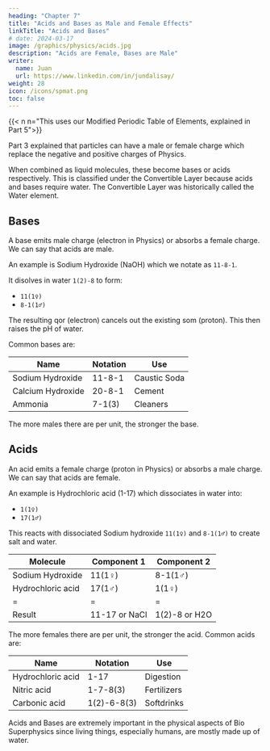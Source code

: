 ```yaml
---
heading: "Chapter 7"
title: "Acids and Bases as Male and Female Effects"
linkTitle: "Acids and Bases"
# date: 2024-03-17
image: /graphics/physics/acids.jpg
description: "Acids are Female, Bases are Male"
writer:
  name: Juan
  url: https://www.linkedin.com/in/jundalisay/
weight: 28
icon: /icons/spmat.png
toc: false
---
```



{{< n n="This uses our Modified Periodic Table of Elements, explained in Part 5">}}

Part 3 explained that particles can have a male or female charge which replace the negative and positive charges of Physics. 

When combined as liquid molecules, these become bases or acids respectively. This is classified under the Convertible Layer because acids and bases require water. The Convertible Layer was historically called the Water element. 


## Bases

<!-- Carbon Dioxide e6e8(2) six-eight-duo
H2) 1duoeight
Sodium Chloride e11e17 eleven-seventeen -->

<!-- Bronsted Lowry -->

A base emits male charge (electron in Physics) or absorbs a female charge. We can say that acids are male. 

An example is Sodium Hydroxide (NaOH) which we notate as `11-8-1`. 

It disolves in water `1(2)-8` to form:
- `11(1♀)`
- `8-1(1♂)`

The resulting qor (electron) cancels out the existing som (proton). This then raises the pH of water.

Common bases are:

Name | Notation | Use
--- | --- | ---
Sodium Hydroxide | 11-8-1 | Caustic Soda
Calcium Hydroxide | 20-8-1 | Cement
Ammonia | 7-1(3) | Cleaners



The more males there are per unit, the stronger the base. 

 <!-- :  A common base that dissolves in water to form Na+ and OH- ions. The OH- ions react with H+ ions, neutralizing their effect and raising the pH. -->


## Acids

An acid emits a female charge (proton in Physics) or absorbs a male charge. We can say that acids are female. 

An example is Hydrochloric acid (1-17) which dissociates in water into:
- `1(1♀)`
- `17(1♂)`

This reacts with dissociated Sodium hydroxide `11(1♀)` and `8-1(1♂)` to create salt and water.



Molecule | Component 1 | Component 2
--- | --- | --- 
Sodium Hydroxide | 11(1♀) | 8-1(1♂)
Hydrochloric acid | 17(1♂)  | 1(1♀)
= | = | =  
Result | 11-17 or NaCl  | 1(2)-8 or H2O


The more females there are per unit, the stronger the acid. Common acids are:

Name | Notation | Use
--- | --- | ---
Hydrochloric acid | 1-17 | Digestion
Nitric acid | 1-7-8(3) | Fertilizers
Carbonic acid | 1(2)-6-8(3) | Softdrinks

Acids and Bases are extremely important in the physical aspects of Bio Superphysics since living things, especially humans, are mostly made up of water. 
 

<!-- hydrogen ion
m001(1sor -->